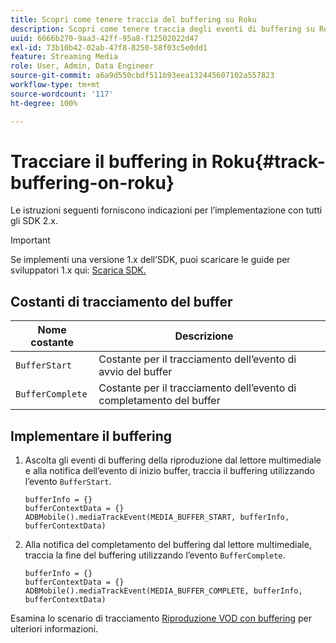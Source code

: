 ```yaml
---
title: Scopri come tenere traccia del buffering su Roku
description: Scopri come tenere traccia degli eventi di buffering su Roku.
uuid: 6666b270-9aa3-42ff-95a8-f12502022d47
exl-id: 73b10b42-02ab-47f8-8250-58f03c5e0dd1
feature: Streaming Media
role: User, Admin, Data Engineer
source-git-commit: a6a9d550cbdf511b93eea132445607102a557823
workflow-type: tm+mt
source-wordcount: '117'
ht-degree: 100%

---
```


# Tracciare il buffering in Roku{#track-buffering-on-roku}

Le istruzioni seguenti forniscono indicazioni per l’implementazione con tutti gli SDK 2.x.

>[!IMPORTANT]
>
>Se implementi una versione 1.x dell’SDK, puoi scaricare le guide per sviluppatori 1.x qui: [Scarica SDK.](/help/getting-started/download-sdks.md)

## Costanti di tracciamento del buffer

| Nome costante | Descrizione     |
|---|---|
| `BufferStart` | Costante per il tracciamento dell’evento di avvio del buffer |
| `BufferComplete` | Costante per il tracciamento dell’evento di completamento del buffer |

## Implementare il buffering

1. Ascolta gli eventi di buffering della riproduzione dal lettore multimediale e alla notifica dell’evento di inizio buffer, traccia il buffering utilizzando l’evento `BufferStart`.

   ```
   bufferInfo = {}
   bufferContextData = {}
   ADBMobile().mediaTrackEvent(MEDIA_BUFFER_START, bufferInfo, bufferContextData)
   ```

1. Alla notifica del completamento del buffering dal lettore multimediale, traccia la fine del buffering utilizzando l’evento `BufferComplete`.

   ```
   bufferInfo = {}
   bufferContextData = {}
   ADBMobile().mediaTrackEvent(MEDIA_BUFFER_COMPLETE, bufferInfo, bufferContextData)
   ```

Esamina lo scenario di tracciamento [Riproduzione VOD con buffering](/help/use-cases/tracking-scenarios/vod-buffering.md) per ulteriori informazioni.
